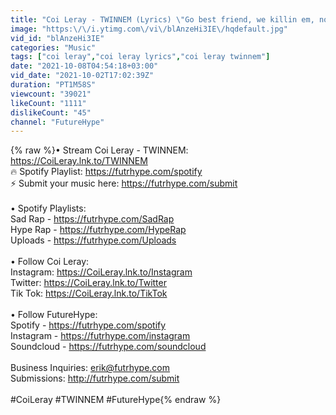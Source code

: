 ```yaml
---
title: "Coi Leray - TWINNEM (Lyrics) \"Go best friend, we killin em, no new friends, get rid of them\""
image: "https:\/\/i.ytimg.com\/vi\/blAnzeHi3IE\/hqdefault.jpg"
vid_id: "blAnzeHi3IE"
categories: "Music"
tags: ["coi leray","coi leray lyrics","coi leray twinnem"]
date: "2021-10-08T04:54:18+03:00"
vid_date: "2021-10-02T17:02:39Z"
duration: "PT1M58S"
viewcount: "39021"
likeCount: "1111"
dislikeCount: "45"
channel: "FutureHype"
---
```

{% raw %}• Stream Coi Leray - TWINNEM: <a rel="nofollow" target="blank" href="https://CoiLeray.lnk.to/TWINNEM">https://CoiLeray.lnk.to/TWINNEM</a><br />🔥 Spotify Playlist: <a rel="nofollow" target="blank" href="https://futrhype.com/spotify">https://futrhype.com/spotify</a><br />⚡ Submit your music here: <a rel="nofollow" target="blank" href="https://futrhype.com/submit">https://futrhype.com/submit</a><br /><br />• Spotify Playlists:<br />Sad Rap - <a rel="nofollow" target="blank" href="https://futrhype.com/SadRap">https://futrhype.com/SadRap</a><br />Hype Rap - <a rel="nofollow" target="blank" href="https://futrhype.com/HypeRap">https://futrhype.com/HypeRap</a><br />Uploads - <a rel="nofollow" target="blank" href="https://futrhype.com/Uploads">https://futrhype.com/Uploads</a><br /><br />• Follow Coi Leray:<br />Instagram: <a rel="nofollow" target="blank" href="https://CoiLeray.lnk.to/Instagram​">https://CoiLeray.lnk.to/Instagram​</a><br />Twitter: <a rel="nofollow" target="blank" href="https://CoiLeray.lnk.to/Twitter​">https://CoiLeray.lnk.to/Twitter​</a><br />Tik Tok: <a rel="nofollow" target="blank" href="https://CoiLeray.lnk.to/TikTok​">https://CoiLeray.lnk.to/TikTok​</a><br /><br />• Follow FutureHype:<br />Spotify - <a rel="nofollow" target="blank" href="https://futrhype.com/spotify">https://futrhype.com/spotify</a><br />Instagram - <a rel="nofollow" target="blank" href="https://futrhype.com/instagram">https://futrhype.com/instagram</a><br />Soundcloud - <a rel="nofollow" target="blank" href="https://futrhype.com/soundcloud">https://futrhype.com/soundcloud</a><br /><br />Business Inquiries: erik@futrhype.com<br />Submissions: <a rel="nofollow" target="blank" href="http://futrhype.com/submit">http://futrhype.com/submit</a><br /><br />#CoiLeray #TWINNEM #FutureHype{% endraw %}
